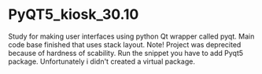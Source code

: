 # PyQT5_kiosk_30.10
Study for making user interfaces using python Qt wrapper called pyqt. 
Main code base finished that uses stack layout.
Note! Project was deprecited because of hardness of scability.
Run the snippet you have to add Pyqt5 package. Unfortunately i didn't created a virtual package.
